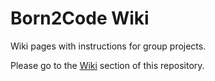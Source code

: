 # Born2Code Wiki
Wiki pages with instructions for group projects.

Please go to the [Wiki](https://github.com/Born2Code-2017/wiki/wiki) section of this repository.
